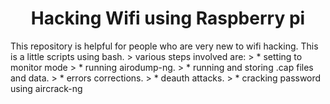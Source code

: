 <h1 align="center">Hacking Wifi using Raspberry pi</h1>
<p>This repository is helpful for people who are very new to wifi hacking. This is a little scripts using bash. 
> various steps involved are:
> * setting to monitor mode
> * running airodump-ng.
> * running and storing .cap files and data.
> * errors corrections.
> * deauth attacks.
> * cracking password using aircrack-ng

  
  
